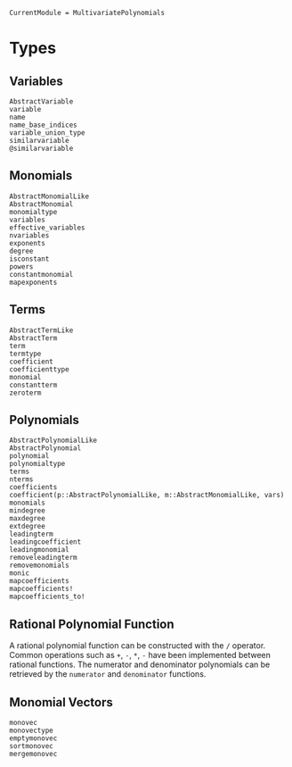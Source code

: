 ```@meta
CurrentModule = MultivariatePolynomials
```

# Types

## Variables

```@docs
AbstractVariable
variable
name
name_base_indices
variable_union_type
similarvariable
@similarvariable
```

## Monomials

```@docs
AbstractMonomialLike
AbstractMonomial
monomialtype
variables
effective_variables
nvariables
exponents
degree
isconstant
powers
constantmonomial
mapexponents
```

## Terms

```@docs
AbstractTermLike
AbstractTerm
term
termtype
coefficient
coefficienttype
monomial
constantterm
zeroterm
```

## Polynomials

```@docs
AbstractPolynomialLike
AbstractPolynomial
polynomial
polynomialtype
terms
nterms
coefficients
coefficient(p::AbstractPolynomialLike, m::AbstractMonomialLike, vars)
monomials
mindegree
maxdegree
extdegree
leadingterm
leadingcoefficient
leadingmonomial
removeleadingterm
removemonomials
monic
mapcoefficients
mapcoefficients!
mapcoefficients_to!
```

## Rational Polynomial Function

A rational polynomial function can be constructed with the `/` operator. Common operations such as `+`, `-`, `*`, `-` have been implemented between rational functions.
The numerator and denominator polynomials can be retrieved by the `numerator` and `denominator` functions.

## Monomial Vectors

```@docs
monovec
monovectype
emptymonovec
sortmonovec
mergemonovec
```
